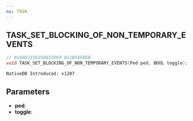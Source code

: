 ```yaml
---
ns: TASK
---
```

## TASK_SET_BLOCKING_OF_NON_TEMPORARY_EVENTS

```c
// 0x90D2156198831D69 0x1B54FB6B
void TASK_SET_BLOCKING_OF_NON_TEMPORARY_EVENTS(Ped ped, BOOL toggle);
```

```
NativeDB Introduced: v1207
```

## Parameters
* **ped**:
* **toggle**:
